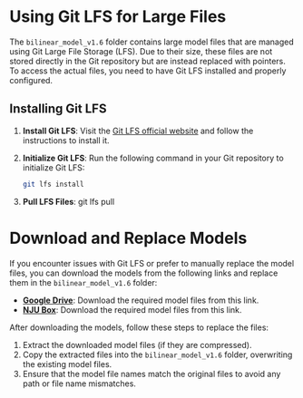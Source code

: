 # Using Git LFS for Large Files

The `bilinear_model_v1.6` folder contains large model files that are managed using Git Large File Storage (LFS). Due to their size, these files are not stored directly in the Git repository but are instead replaced with pointers. To access the actual files, you need to have Git LFS installed and properly configured.

## Installing Git LFS

1. **Install Git LFS**: Visit the [Git LFS official website](https://git-lfs.github.com/) and follow the instructions to install it.

2. **Initialize Git LFS**:
   Run the following command in your Git repository to initialize Git LFS:
   ```bash
   git lfs install
   
3. **Pull LFS Files**:
   git lfs pull

# Download and Replace Models

If you encounter issues with Git LFS or prefer to manually replace the model files, you can download the models from the following links and replace them in the `bilinear_model_v1.6` folder:

- **[Google Drive](https://drive.google.com/drive/folders/1nI5rI2lxSdJ4jv3o3026GWmZcbtf6OSc)**: Download the required model files from this link.
- **[NJU Box](https://box.nju.edu.cn/d/b8ca3f2d4a95437993f5/)**: Download the required model files from this link.

After downloading the models, follow these steps to replace the files:

1. Extract the downloaded model files (if they are compressed).
2. Copy the extracted files into the `bilinear_model_v1.6` folder, overwriting the existing model files.
3. Ensure that the model file names match the original files to avoid any path or file name mismatches.
